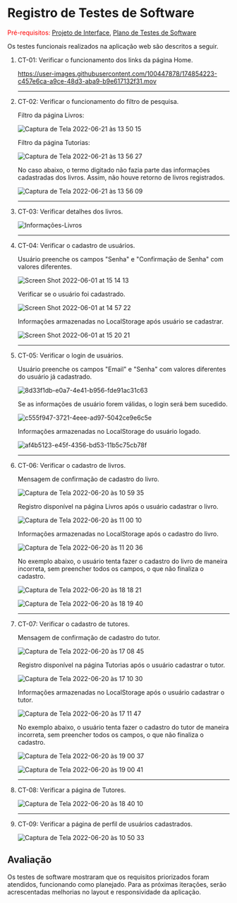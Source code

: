 # Registro de Testes de Software

<span style="color:red">Pré-requisitos: <a href="https://github.com/ICEI-PUC-Minas-PMV-ADS/pmv-ads-2022-1-e1-proj-web-t3-vida-de-estudante/blob/main/docs/04-Projeto%20de%20Interface.md"> Projeto de Interface</a></span>, <a href="https://github.com/ICEI-PUC-Minas-PMV-ADS/pmv-ads-2022-1-e1-proj-web-t3-vida-de-estudante/blob/main/docs/08-Plano%20de%20Testes%20de%20Software.md"> Plano de Testes de Software</a>

Os testes funcionais realizados na aplicação web são descritos a seguir.

<ol>
  <li> CT-01: Verificar o funcionamento dos links da página Home.

https://user-images.githubusercontent.com/100447878/174854223-c457e6ca-a9ce-48d3-aba9-b9e617132f31.mov

  </li>
  <hr>
  
  <li> CT-02: Verificar o funcionamento do filtro de pesquisa.
    
  <p>Filtro da página Livros:</p>
    
![Captura de Tela 2022-06-21 às 13 50 15](https://user-images.githubusercontent.com/100447878/174855824-6afdd9f8-9d77-4e2d-b20b-bd62977586ea.png)

  <p>Filtro da página Tutorias:</p>
    
![Captura de Tela 2022-06-21 às 13 56 27](https://user-images.githubusercontent.com/100447878/174856220-f128f9d7-0e78-46e9-a80c-56545101d0d2.png)

  <p> No caso abaixo, o termo digitado não fazia parte das informações cadastradas dos livros. Assim, não houve retorno de livros registrados.</p>
    
![Captura de Tela 2022-06-21 às 13 56 09](https://user-images.githubusercontent.com/100447878/174856402-2a4e38b6-bf79-4ec0-8b3e-26063f99f4e1.png)

  </li>
  <hr>
  
  <li> CT-03: Verificar detalhes dos livros.
      
![Informações-Livros](https://user-images.githubusercontent.com/100447878/171466782-1cab428c-ae84-4000-af0f-f4a328d06055.png)

  </li>
  <hr>
  
  <li> CT-04: Verificar o cadastro de usuários.
   
   <p>Usuário preenche os campos "Senha" e "Confirmaçāo de Senha" com valores diferentes.</p>
      
  ![Screen Shot 2022-06-01 at 15 14 13](https://user-images.githubusercontent.com/81182674/171474105-64632f30-5457-4366-852d-68145a28b2b3.png)
    
  </li>
  
  <p>Verificar se o usuário foi cadastrado.</p>
    
 ![Screen Shot 2022-06-01 at 14 57 22](https://user-images.githubusercontent.com/81182674/171472447-009af414-aaa4-45fb-abb8-e76a23430875.png)
    
  <p> Informações armazenadas no LocalStorage após usuário se cadastrar.</p>
    
  ![Screen Shot 2022-06-01 at 15 20 21](https://user-images.githubusercontent.com/81182674/171475137-83469b08-7778-4391-a725-ad4b3b3d2a77.png)
  
  </li>
  <hr>
  
  <li> CT-05: Verificar o login de usuários.
  
   <p>Usuário preenche os campos "Email" e "Senha" com valores diferentes do usuário já cadastrado.</p>
  
  ![8d33f1db-e0a7-4e41-b956-fde91ac31c63](https://user-images.githubusercontent.com/98122346/174851091-f201d92d-02f9-45c0-8b00-e66358158d8d.jpg)


  <p>Se as informações de usuário forem válidas, o login será bem sucedido.</p>
  
 ![c555f947-3721-4eee-ad97-5042ce9e6c5e](https://user-images.githubusercontent.com/98122346/174853350-696ef44f-cbc9-4cad-a0e5-7c51d3a67d4b.jpg)


  <p> Informações armazenadas no LocalStorage do usuário logado.</p>
  
  ![af4b5123-e45f-4356-bd53-11b5c75cb78f](https://user-images.githubusercontent.com/98122346/174853422-4572412d-173c-457b-ade9-7d7fc997445e.jpg)


  </li>
  <hr>
  
  <li> CT-06: Verificar o cadastro de livros.
  <p> Mensagem de confirmação de cadastro do livro.</p>
  
![Captura de Tela 2022-06-20 às 10 59 35](https://user-images.githubusercontent.com/100447878/174618714-d412521c-efd1-4478-b332-d665cb4819b3.png)

  <p> Registro disponível na página Livros após o usuário cadastrar o livro.</p>
  
 ![Captura de Tela 2022-06-20 às 11 00 10](https://user-images.githubusercontent.com/100447878/174618763-01d57f74-5d63-4426-aa27-b80460ab4eb7.png)

  <p> Informações armazenadas no LocalStorage após o cadastro do livro.</p>
  
  ![Captura de Tela 2022-06-20 às 11 20 36](https://user-images.githubusercontent.com/100447878/174625024-bf1bfaa9-09d1-492f-9788-46fe2db2bcd3.png)

  <p> No exemplo abaixo, o usuário tenta fazer o cadastro do livro de maneira incorreta, sem preencher todos os campos, o que não finaliza o cadastro.</p>
  
  ![Captura de Tela 2022-06-20 às 18 18 21](https://user-images.githubusercontent.com/100447878/174681754-67715346-f63d-411e-be8d-5478d0ab3ea4.png)
  
  ![Captura de Tela 2022-06-20 às 18 19 40](https://user-images.githubusercontent.com/100447878/174681892-d0da3606-faf5-46cb-aea0-388fc43eaa98.png)

  </li>
  <hr>
  
  <li> CT-07: Verificar o cadastro de tutores.
  <p> Mensagem de confirmação de cadastro do tutor.</p>
  
  ![Captura de Tela 2022-06-20 às 17 08 45](https://user-images.githubusercontent.com/100447878/174672573-9931aecc-bdb5-42b6-a871-789fb1c20ec5.png)
  
  <p> Registro disponível na página Tutorias após o usuário cadastrar o tutor.</p>
  
  ![Captura de Tela 2022-06-20 às 17 10 30](https://user-images.githubusercontent.com/100447878/174672695-33567773-fd84-4b7a-9cd4-b3a23bf574d2.png)

  <p> Informações armazenadas no LocalStorage após o usuário cadastrar o tutor.</p>
  
  ![Captura de Tela 2022-06-20 às 17 11 47](https://user-images.githubusercontent.com/100447878/174672723-dad9ca49-4c29-405e-a01d-dc80c335818e.png)
  
  <p> No exemplo abaixo, o usuário tenta fazer o cadastro do tutor de maneira incorreta, sem preencher todos os campos, o que não finaliza o cadastro.</p>
  
  ![Captura de Tela 2022-06-20 às 19 00 37](https://user-images.githubusercontent.com/100447878/174682863-8eb977c9-4f11-4221-a7f4-c7faadffdfb2.png)

  ![Captura de Tela 2022-06-20 às 19 00 41](https://user-images.githubusercontent.com/100447878/174682874-1581496d-fca5-418a-9fe9-105d5789f6c9.png)

  </li>
  <hr>
  
  <li> CT-08: Verificar a página de Tutores.
    
  ![Captura de Tela 2022-06-20 às 18 40 10](https://user-images.githubusercontent.com/100447878/174680988-44d52b0f-3397-4744-86bc-7246bff79957.png)

  <hr>
  
  <li> CT-09: Verificar a página de perfil de usuários cadastrados.
  
![Captura de Tela 2022-06-20 às 10 50 33](https://user-images.githubusercontent.com/100447878/174616506-d93f95de-3bd7-44f2-9323-d8bf0b3b4b2b.png)


  </li>
  
  </ol>
    

## Avaliação

Os testes de software mostraram que os requisitos priorizados foram atendidos, funcionando como planejado. Para as próximas iterações, serão acrescentadas melhorias no layout e responsividade da aplicação.
